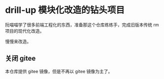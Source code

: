 # drill-up 模块化改造的钻头项目

阮喵喵学了很多前端工程化的东西，准备那这个仓库练练手，完成旧版本传统 rm 项目的现代化改造。

慢慢来改造。

## 关闭 gitee

本仓库提供 gitee 镜像，但是不再以 gitee 镜像为主了。
